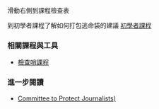 [Title]: # (現在怎樣?)
[Order]: # (4)

滑動右側到課程檢查表

到初學者課程了解如何打包逃命袋的建議
[初學者課程](umbrella://lesson/protective-equipment/0)

### 相關課程與工具
* [檢查哨課程](umbrella://lesson/checkpoints/0)

### 進一步閱讀
* [Committee to Protect Journalists)](https://cpj.org/reports/2012/04/armed-conflict.php)